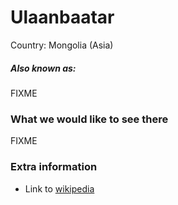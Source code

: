 # Ulaanbaatar

Country: Mongolia (Asia)

##### Also known as:

FIXME

### What we would like to see there

FIXME

### Extra information

- Link to [wikipedia](https://wikipedia.com/FIXME)
